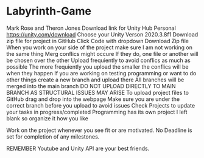# Labyrinth-Game
Mark Rose and Theron Jones 
Download link for Unity Hub Personal https://unity.com/download
Choose your Unity Verson 2020.3.8f1
Download zip file for project in GitHub 
  Click Code with dropdown
  Download Zip file
When you work on your side of the project make sure I am not working on the same thing
  Merg conflics might occure
    If they do, one file or another will be chosen over the other
  Upload frequiently to avoid conflics as much as possible
    The more frequiently you upload the smaller the conflics will be when they happen
  If you are working on testing programming or want to do other things create a new branch and upload there
    All branches will be merged into the main branch
      DO NOT UPLOAD DIRECTLY TO MAIN BRANCH AS STRUCTURAL ISSUES MAY ARISE
To upload project files to GitHub drag and drop into the webpage
  Make sure you are under the correct branch before you upload to avoid issues
Check Projects to update your tasks in progress/completed
  Programming has its own project I left blank so organize it how you like

Work on the project whenever you see fit or are motivated. No Deadline is set for completion of any milestones.

REMEMBER
  Youtube and Unity API are your best friends.

